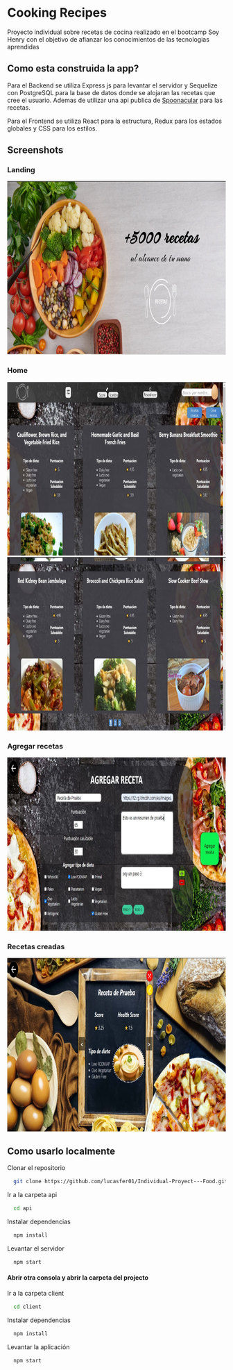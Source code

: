 
# Cooking Recipes

Proyecto individual sobre recetas de cocina realizado en el bootcamp Soy Henry con el objetivo de afianzar los conocimientos de las tecnologias aprendidas


## Como esta construida la app?

Para el Backend se utiliza Express js para levantar el servidor y Sequelize con PostgreSQL para la base de datos donde se alojaran las recetas que cree el usuario. Ademas de utilizar una api publica de [Spoonacular](https://spoonacular.com/food-api/docs) para las recetas.

Para el Frontend se utiliza  React para la estructura, Redux para los estados globales y CSS para los estilos.


## Screenshots

### Landing

<img src='media/landing.jpeg' height='400'/>


### Home

<img src='media/home-1.jpeg' height='400'/>
<img src='media/home-2.jpeg' height='400'/>


### Agregar recetas

<img src='media/agregar-recetas.jpeg' height='400' />


### Recetas creadas

<img src='media/recetas-creadas.jpeg' height='400' />

## Como usarlo localmente

Clonar el repositorio

```bash
  git clone https://github.com/lucasfer01/Individual-Proyect---Food.git
```

Ir a la carpeta api

```bash
  cd api
```

Instalar dependencias

```bash
  npm install
```

Levantar el servidor

```bash
  npm start
```

#### Abrir otra consola y abrir la carpeta del projecto

Ir a la carpeta client

```bash
  cd client
```

Instalar dependencias

```bash
  npm install
```

Levantar la aplicación

```bash
  npm start
```

